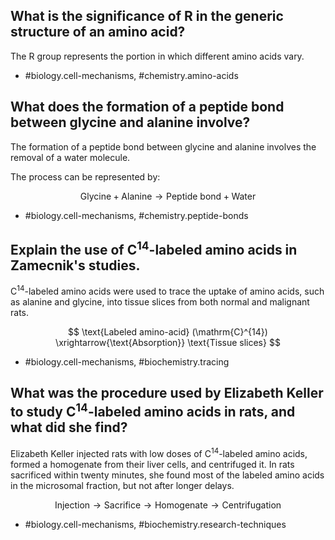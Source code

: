 ## What is the significance of $\mathrm{R}$ in the generic structure of an amino acid?

The $\mathrm{R}$ group represents the portion in which different amino acids vary.

-  #biology.cell-mechanisms, #chemistry.amino-acids

## What does the formation of a peptide bond between glycine and alanine involve?

The formation of a peptide bond between glycine and alanine involves the removal of a water molecule.

The process can be represented by:

$$
\text{Glycine} + \text{Alanine} \rightarrow \text{Peptide bond} + \text{Water}
$$

- #biology.cell-mechanisms, #chemistry.peptide-bonds

## Explain the use of $\mathrm{C}^{14}$-labeled amino acids in Zamecnik's studies. 

$\mathrm{C}^{14}$-labeled amino acids were used to trace the uptake of amino acids, such as alanine and glycine, into tissue slices from both normal and malignant rats.

$$
\text{Labeled amino-acid} (\mathrm{C}^{14}) \xrightarrow{\text{Absorption}} \text{Tissue slices}
$$

- #biology.cell-mechanisms, #biochemistry.tracing

## What was the procedure used by Elizabeth Keller to study $\mathrm{C}^{14}$-labeled amino acids in rats, and what did she find?

Elizabeth Keller injected rats with low doses of $\mathrm{C}^{14}$-labeled amino acids, formed a homogenate from their liver cells, and centrifuged it. In rats sacrificed within twenty minutes, she found most of the labeled amino acids in the microsomal fraction, but not after longer delays.

$$
\text{Injection} \rightarrow \text{Sacrifice} \rightarrow \text{Homogenate} \rightarrow \text{Centrifugation}
$$

- #biology.cell-mechanisms, #biochemistry.research-techniques